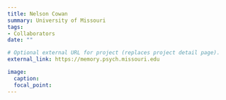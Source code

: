 ```yaml
---
title: Nelson Cowan
summary: University of Missouri
tags:
- Collaborators
date: ""

# Optional external URL for project (replaces project detail page).
external_link: https://memory.psych.missouri.edu

image:
  caption: 
  focal_point: 
---
```

